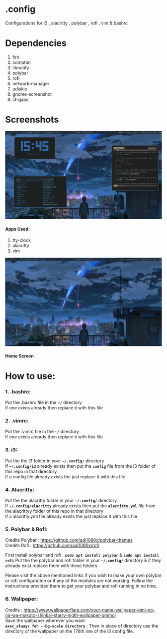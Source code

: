 # .config
Configurations for i3 , alacritty , polybar , rofi , vim & bashrc

# Dependencies
1. feh
2. compton
3. libnotify
4. polybar
5. rofi
6. network-manager
7. udiskie
8. gnome-screenshot
9. i3-gaps

# Screenshots
![](/screenshots/configss1.png)
#### Apps Used:
1. tty-clock
2. alacritty
3. vim

![](/screenshots/configss2.png)
#### Home Screen

# How to use:
### 1. .bashrc:
Put the .bashrc file in the **` ~/ `** directory \
If one exists already then replace it with this file


### 2. .vimrc: 
Put the .vimrc file in the **` ~/ `** directory \
If one exists already then replace it with this file


### 3. i3:
Put the the i3 folder in your **` ~/.config/ `** directory \
If **` ~/.config/i3 `** already exists then put the **` config `** file from the i3 folder of this repo in that directory \
If a config file already exists the just replace it with this file


### 4. Alacritty:
Put the the alacritty folder in your **` ~/.config/ `** directory \
If **` ~/.config/alacritty `** already exists then put the **` alacritty.yml `** file from the alacrittyy folder of this repo in that directory \
If a alacritty.yml file already exists the just replace it with this file


### 5. Polybar & Rofi:
Credits Polybar : https://github.com/adi1090x/polybar-themes \
Credits Rofi : https://github.com/adi1090x/rofi

First install polybar and rofi : **` sudo apt install polybar `** & **` sudo apt install rofi `**
Put the the polybar and rofi folder in your **` ~/.config/ `** directory & if they already exist replace them with these folders

Please visit the above mentioned links if you wish to make your own polybar or rofi configuration or if any of the modules are not working.
Follow the instructions provided there to get your polybar and rofi running in no time.


### 6. Wallpaper:
Credits : https://www.wallpaperflare.com/your-name-wallpaper-kimi-no-na-wa-makoto-shinkai-starry-night-wallpaper-pmmol \
Save the wallpaper wherever you want \
**` exec_always feh --bg-scale Directory `** : Then in place of directory use the directory of the wallpaper on the 176th line of the i3 config file.
